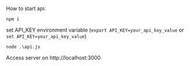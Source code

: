 How to start api:

`npm i`

set API_KEY environment variable (`export API_KEY=your_api_key_value` or `set API_KEY=your_api_key_value`)

`node .\api.js`

Access server on http://localhost:3000